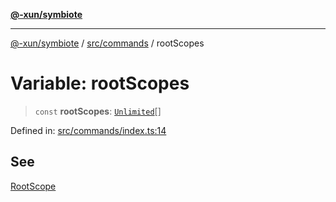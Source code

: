 [**@-xun/symbiote**](../../../README.md)

***

[@-xun/symbiote](../../../README.md) / [src/commands](../README.md) / rootScopes

# Variable: rootScopes

> `const` **rootScopes**: [`Unlimited`](../../configure/enumerations/UnlimitedGlobalScope.md#unlimited)[]

Defined in: [src/commands/index.ts:14](https://github.com/Xunnamius/symbiote/blob/62ec6fdd59d5511dd7b872237f3ff5bf7673e789/src/commands/index.ts#L14)

## See

[RootScope](../../configure/enumerations/UnlimitedGlobalScope.md)
